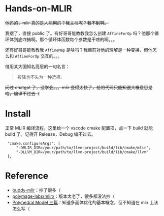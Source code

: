 # Hands-on-MLIR

~~他妈的，mlir 真的是人能用的？我文档呢？我不到啊。~~

我摆了，直接 public 了。有好哥哥能教教我怎么创建 `AffineForOp` 吗？他那个循环体到底咋搞啊。那个循环体函数每个参数是干啥的啊。。。

还有好哥哥能教教我 `AffineMap` 是啥吗？我目前对他的理解是一种变换，但他怎么和 `AffineForOp` 交互的。。。

借用某大国知名高层的一句名言：

> 投降也不失为一种选择。

~~问过 chatgpt 了，没学会。。。mlir 变得太快了，给的代码只能知道大概意思是啥，编译不过去（~~

# Install

正常 MLIR 编译流程。这里给一个 vscode cmake 配置项，点一下 build 就能 build 了。记得开 Release，Debug 编不过去。

```
 "cmake.configureArgs": [
     "-DMLIR_DIR=/your/path/to/llvm-project/build/lib/cmake/mlir",
     "-DLLVM_DIR=/your/path/to/llvm-project/build/lib/cmake/llvm"
 ],
```

# Reference

+ [buddy-mlir](https://github.com/buddy-compiler/buddy-mlir)：抄了很多（
+ [polymage-labs/mlirx](https://github.com/polymage-labs/mlirx)：版本太老了，很多都没法抄（
+ [Polyhedral Model 三篇](https://mp.weixin.qq.com/s?__biz=MzI3MDQ2MjA3OA==&mid=2247485130&idx=1&sn=a5773bf17e6854d1238b035366641bcc&chksm=ead1fbdbdda672cdf9b2480a431cef85e4d377d07f8c586a932adabd50656cbdcd7d891156bf&mpshare=1&scene=1&srcid=&sharer_sharetime=1569677798809&sharer_shareid=b33ef36fa0caf5cb82e76916516aa7df#rd)：知道多面体优化的基本概念，但不知道在 mlir 上该怎么写（
